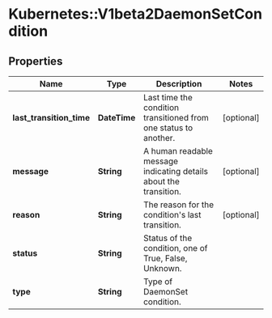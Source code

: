 # Kubernetes::V1beta2DaemonSetCondition

## Properties
Name | Type | Description | Notes
------------ | ------------- | ------------- | -------------
**last_transition_time** | **DateTime** | Last time the condition transitioned from one status to another. | [optional] 
**message** | **String** | A human readable message indicating details about the transition. | [optional] 
**reason** | **String** | The reason for the condition&#39;s last transition. | [optional] 
**status** | **String** | Status of the condition, one of True, False, Unknown. | 
**type** | **String** | Type of DaemonSet condition. | 


